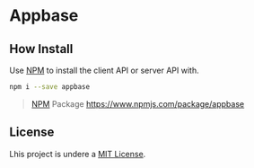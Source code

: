 # Appbase

## How Install
Use [NPM] to install the client API or server API with.

```bash
npm i --save appbase
```
> [NPM] Package <https://www.npmjs.com/package/appbase>

## License
Lhis project is undere a [MIT License].


[NPM]: https://www.npmjs.com/
[MIT License]: ./LICENSE
[LICENSE]: ./LICENSE


